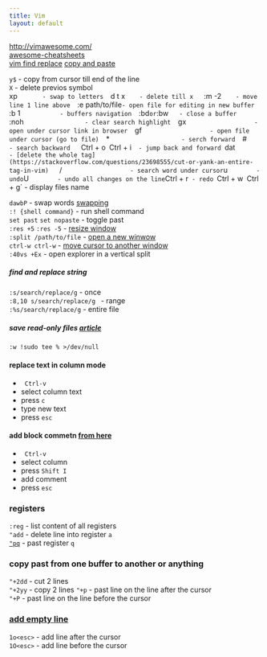 ```yaml
---
title: Vim
layout: default
---
```

http://vimawesome.com/  
[awesome-cheatsheets](https://github.com/LeCoupa/awesome-cheatsheets/blob/master/tools/vim.txt)  
[vim find replace](https://linuxize.com/post/vim-find-replace/)
[copy and paste](https://linuxize.com/post/how-to-copy-cut-paste-in-vim/)  

`y$`       - copy from cursor till end of the line  
`X`        -  delete previos symbol  
xp`        - swap to letters  
`d t x`     - delete till x   
`:m -2`     - move line 1 line above  
`:e path/to/file` - open file for editing in new buffer   
`:b 1`            - buffers navigation  
`:bd` or `:bw`    - close a buffer   
`:noh`                  - clear search highlight  
`gx`                    - open under cursor link in browser  
`gf`                    - open file under cursor (go to file)  
`*`                     - serch forward  
`#`                     - search backward   
`Ctrl + o` `Ctrl + i`   - jump back and forward 
`dat`                   - [delete the whole tag](https://stackoverflow.com/questions/23698555/cut-or-yank-an-entire-tag-in-vim)   
`/`                    - search word under cursor
`u`         - undo
`U`         - undo all changes on the line
`Ctrl + r`  - redo 
`Ctrl + w`
`Ctrl + g`             - display files name 

`dawbP`         -  swap words [swapping](https://vim.fandom.com/wiki/Swapping_characters,_words_and_lines#Related_plugins)  
`:! {shell command}`      - run shell command  
`set past` `set nopaste`  - toggle past   
`:res +5`  `:res -5`      -  [resize window](https://vim.fandom.com/wiki/Resize_splits_more_quickly)   
`:split /path/to/file`    - [open a new winwow](https://dev.to/iggredible/using-buffers-windows-and-tabs-efficiently-in-vim-56jc)  
`ctrl-w ctrl-w`           - [move cursor to another window](https://cs.oberlin.edu/~kuperman/help/vim/windows.html)  
`:40vs +Ex`               - open explorer in a vertical split    

##### find and replace string
`:s/search/replace/g` - once  
`:8,10 s/search/replace/g ` - range  
`:%s/search/replace/g` - entire file   

##### save read-only files [article](https://catonmat.net/sudo-vim)  
`:w !sudo tee % >/dev/null`  


#### replace text in column mode 
- ` Ctrl-v` 
- select column text
- press `c`
- type new text 
- press `esc`

#### add block commetn [from here](https://stackoverflow.com/questions/1676632/whats-a-quick-way-to-comment-uncomment-lines-in-vim)
- ` Ctrl-v` 
- select column  
- press  `Shift I`  
- add comment  
- press `esc`  

### registers
 `:reg` - list content of all registers  
 `"add` - delete line into register `a`  
 [`"pq`](https://vim.fandom.com/wiki/Pasting_registers) - past register `q`  

### copy past from one buffer to another or anything
  `"+2dd` - cut 2 lines  
  `"+2yy` - copy 2 lines 
  `"+p` - past line on the line after the cursor  
  `"+P` - past line on the line before the cursor

### [add empty line](https://vim.fandom.com/wiki/Quickly_adding_and_deleting_empty_lines)
  `1o<esc>` - add line after the cursor  
  `1O<esc>` - add line before the cursor  

